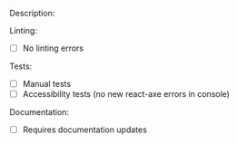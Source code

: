 Description:
<!--A brief description of changes. Things to include: WIP? Dependent PR's opened against other tickets? -->


Linting:
<!--Have you validated that no linting errors are introduced? -->
- [ ] No linting errors

Tests:
<!--Have tests been run locally and passed? If manual tests run, explain what was run below-->
- [ ] Manual tests
- [ ] Accessibility tests (no new react-axe errors in console)

Documentation:
<!--Are documentation updates required? Include any mention of updates required below if necessary-->
- [ ] Requires documentation updates
